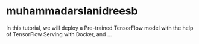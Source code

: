 # muhammadarslanidreesb
In this tutorial, we will deploy a Pre-trained TensorFlow model with the help of TensorFlow Serving with Docker, and …
